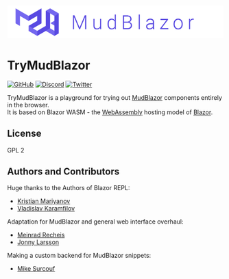 # ![MudBlazor](content/MudBlazor-GitHub-NoBg.png)
# TryMudBlazor
[![GitHub](https://img.shields.io/github/license/mudblazor/trymudblazor?color=594ae2&logo=github&style=flat-square)](https://github.com/MudBlazor/TryMudBlazor/blob/master/LICENSE)
[![Discord](https://img.shields.io/discord/786656789310865418?color=%237289da&label=Discord&logo=discord&logoColor=%237289da&style=flat-square)](https://discord.gg/mudblazor)
[![Twitter](https://img.shields.io/twitter/follow/MudBlazor?color=1DA1F2&label=Twitter&logo=Twitter&style=flat-square)](https://twitter.com/MudBlazor)

TryMudBlazor is a playground for trying out [MudBlazor](https://mudblazor.com) components entirely in the browser. <br>
It is based on Blazor WASM - the [WebAssembly](https://webassembly.org) hosting model of [Blazor](https://dotnet.microsoft.com/apps/aspnet/web-apps/blazor).

## License
GPL 2

## Authors and Contributors
Huge thanks to the Authors of Blazor REPL:
- [Kristian Mariyanov](https://github.com/kristianmariyanov)
- [Vladislav Karamfilov](https://github.com/vladislav-karamfilov)

Adaptation for MudBlazor and general web interface overhaul:
- [Meinrad Recheis](https://github.com/henon)
- [Jonny Larsson](https://github.com/Garderoben)

Making a custom backend for MudBlazor snippets:
- [Mike Surcouf](https://github.com/mikes-gh)
